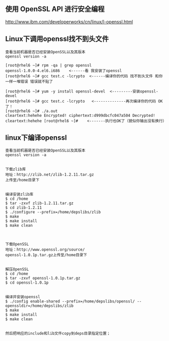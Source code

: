 
## 使用 OpenSSL API 进行安全编程
http://www.ibm.com/developerworks/cn/linux/l-openssl.html


## Linux下调用openssl找不到头文件
    查看当前机器是否已经安装OpenSSL以及其版本
    openssl version -a

    [root@rhel6 ~]# rpm -qa | grep openssl
    openssl-1.0.0-4.el6.i686    <------看 我安装了openssl
    [root@rhel6 ~]# gcc test.c -lcrypto  <------编译你的代码 找不到头文件 和你一样一堆错误 错误就不贴了

    [root@rhel6 ~]# yum -y install openssl-devel  <---------安装openssl-devel
    [root@rhel6 ~]# gcc test.c -lcrypto   <--------------再次编译你的代码 OK了！
    [root@rhel6 ~]# ./a.out
    cleartext:hehehe Encrypted! ciphertext:d999dbcfc047a504 Decrypted! cleartext:hehehe [root@rhel6 ~]#    <-------执行也OK了（貌似你输出没有换行）


## linux下编译openssl
    查看当前机器是否已经安装OpenSSL以及其版本
    openssl version -a


    下载zlib库
    地址：http://zlib.net/zlib-1.2.11.tar.gz
    上传至/home目录下


    编译安装zlib库
    $ cd /home
    $ tar -zxvf zlib-1.2.11.tar.gz
    $ cd zlib-1.2.11
    $ ./configure --prefix=/home/depslibs/zlib
    $ make
    $ make install
    $ make clean



    下载OpenSSL
    地址：http://www.openssl.org/source/
    openssl-1.0.1p.tar.gz上传至/home目录下


    解压OpenSSL
    $ cd /home
    $ tar -zxvf openssl-1.0.1p.tar.gz
    $ cd openssl-1.0.1p


    编译并安装openssl
    $ ./config enable-shared --prefix=/home/depslibs/openssl/ --openssldir=/home/depslibs/zlib
    $ make
    $ make install
    $ make clean


    然后把响应的include和lib文件copy到deps目录指定位置；